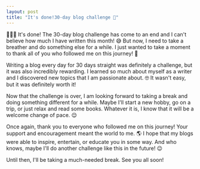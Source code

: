 ```yaml
---
layout: post
title: "It's done!30-day blog challenge 🎉"
---
```


🎉🎉🎉 It's done! The 30-day blog challenge has come to an end and I can't believe how much I have written this month! 😅 But now, I need to take a breather and do something else for a while. I just wanted to take a moment to thank all of you who followed me on this journey! 🙏

Writing a blog every day for 30 days straight was definitely a challenge, but it was also incredibly rewarding. I learned so much about myself as a writer and I discovered new topics that I am passionate about. 🤓 It wasn't easy, but it was definitely worth it!

Now that the challenge is over, I am looking forward to taking a break and doing something different for a while. Maybe I'll start a new hobby, go on a trip, or just relax and read some books. Whatever it is, I know that it will be a welcome change of pace. 😌

Once again, thank you to everyone who followed me on this journey! Your support and encouragement meant the world to me. 🌎 I hope that my blogs were able to inspire, entertain, or educate you in some way. And who knows, maybe I'll do another challenge like this in the future! 😉

Until then, I'll be taking a much-needed break. See you all soon!